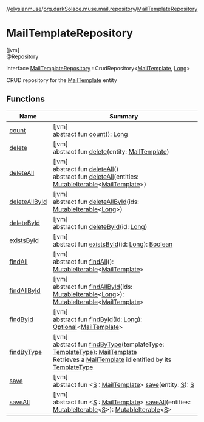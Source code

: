 //[elysianmuse](../../../index.md)/[org.darkSolace.muse.mail.repository](../index.md)/[MailTemplateRepository](index.md)

# MailTemplateRepository

[jvm]\
@Repository

interface [MailTemplateRepository](index.md) : CrudRepository&lt;[MailTemplate](../../org.darkSolace.muse.mail.model/-mail-template/index.md), [Long](https://kotlinlang.org/api/latest/jvm/stdlib/kotlin/-long/index.html)&gt; 

CRUD repository for the [MailTemplate](../../org.darkSolace.muse.mail.model/-mail-template/index.md) entity

## Functions

| Name | Summary |
|---|---|
| [count](../../org.darkSolace.muse.user.repository/-user-settings-repository/index.md#-1347258675%2FFunctions%2F-1216412040) | [jvm]<br>abstract fun [count](../../org.darkSolace.muse.user.repository/-user-settings-repository/index.md#-1347258675%2FFunctions%2F-1216412040)(): [Long](https://kotlinlang.org/api/latest/jvm/stdlib/kotlin/-long/index.html) |
| [delete](index.md#1476829915%2FFunctions%2F-1216412040) | [jvm]<br>abstract fun [delete](index.md#1476829915%2FFunctions%2F-1216412040)(entity: [MailTemplate](../../org.darkSolace.muse.mail.model/-mail-template/index.md)) |
| [deleteAll](../../org.darkSolace.muse.user.repository/-user-settings-repository/index.md#87931462%2FFunctions%2F-1216412040) | [jvm]<br>abstract fun [deleteAll](../../org.darkSolace.muse.user.repository/-user-settings-repository/index.md#87931462%2FFunctions%2F-1216412040)()<br>abstract fun [deleteAll](index.md#-1367959734%2FFunctions%2F-1216412040)(entities: [MutableIterable](https://kotlinlang.org/api/latest/jvm/stdlib/kotlin.collections/-mutable-iterable/index.html)&lt;[MailTemplate](../../org.darkSolace.muse.mail.model/-mail-template/index.md)&gt;) |
| [deleteAllById](../../org.darkSolace.muse.user.repository/-user-settings-repository/index.md#897308593%2FFunctions%2F-1216412040) | [jvm]<br>abstract fun [deleteAllById](../../org.darkSolace.muse.user.repository/-user-settings-repository/index.md#897308593%2FFunctions%2F-1216412040)(ids: [MutableIterable](https://kotlinlang.org/api/latest/jvm/stdlib/kotlin.collections/-mutable-iterable/index.html)&lt;[Long](https://kotlinlang.org/api/latest/jvm/stdlib/kotlin/-long/index.html)&gt;) |
| [deleteById](../../org.darkSolace.muse.user.repository/-user-settings-repository/index.md#-1865927624%2FFunctions%2F-1216412040) | [jvm]<br>abstract fun [deleteById](../../org.darkSolace.muse.user.repository/-user-settings-repository/index.md#-1865927624%2FFunctions%2F-1216412040)(id: [Long](https://kotlinlang.org/api/latest/jvm/stdlib/kotlin/-long/index.html)) |
| [existsById](../../org.darkSolace.muse.user.repository/-user-settings-repository/index.md#-1245749783%2FFunctions%2F-1216412040) | [jvm]<br>abstract fun [existsById](../../org.darkSolace.muse.user.repository/-user-settings-repository/index.md#-1245749783%2FFunctions%2F-1216412040)(id: [Long](https://kotlinlang.org/api/latest/jvm/stdlib/kotlin/-long/index.html)): [Boolean](https://kotlinlang.org/api/latest/jvm/stdlib/kotlin/-boolean/index.html) |
| [findAll](../../org.darkSolace.muse.user.repository/-user-settings-repository/index.md#432803092%2FFunctions%2F-1216412040) | [jvm]<br>abstract fun [findAll](../../org.darkSolace.muse.user.repository/-user-settings-repository/index.md#432803092%2FFunctions%2F-1216412040)(): [MutableIterable](https://kotlinlang.org/api/latest/jvm/stdlib/kotlin.collections/-mutable-iterable/index.html)&lt;[MailTemplate](../../org.darkSolace.muse.mail.model/-mail-template/index.md)&gt; |
| [findAllById](../../org.darkSolace.muse.user.repository/-user-settings-repository/index.md#-2014544349%2FFunctions%2F-1216412040) | [jvm]<br>abstract fun [findAllById](../../org.darkSolace.muse.user.repository/-user-settings-repository/index.md#-2014544349%2FFunctions%2F-1216412040)(ids: [MutableIterable](https://kotlinlang.org/api/latest/jvm/stdlib/kotlin.collections/-mutable-iterable/index.html)&lt;[Long](https://kotlinlang.org/api/latest/jvm/stdlib/kotlin/-long/index.html)&gt;): [MutableIterable](https://kotlinlang.org/api/latest/jvm/stdlib/kotlin.collections/-mutable-iterable/index.html)&lt;[MailTemplate](../../org.darkSolace.muse.mail.model/-mail-template/index.md)&gt; |
| [findById](../../org.darkSolace.muse.user.repository/-user-settings-repository/index.md#635093510%2FFunctions%2F-1216412040) | [jvm]<br>abstract fun [findById](../../org.darkSolace.muse.user.repository/-user-settings-repository/index.md#635093510%2FFunctions%2F-1216412040)(id: [Long](https://kotlinlang.org/api/latest/jvm/stdlib/kotlin/-long/index.html)): [Optional](https://docs.oracle.com/javase/8/docs/api/java/util/Optional.html)&lt;[MailTemplate](../../org.darkSolace.muse.mail.model/-mail-template/index.md)&gt; |
| [findByType](find-by-type.md) | [jvm]<br>abstract fun [findByType](find-by-type.md)(templateType: [TemplateType](../../org.darkSolace.muse.mail.model/-template-type/index.md)): [MailTemplate](../../org.darkSolace.muse.mail.model/-mail-template/index.md)<br>Retrieves a [MailTemplate](../../org.darkSolace.muse.mail.model/-mail-template/index.md) idientified by its [TemplateType](../../org.darkSolace.muse.mail.model/-template-type/index.md) |
| [save](index.md#-883350807%2FFunctions%2F-1216412040) | [jvm]<br>abstract fun &lt;[S](index.md#-883350807%2FFunctions%2F-1216412040) : [MailTemplate](../../org.darkSolace.muse.mail.model/-mail-template/index.md)&gt; [save](index.md#-883350807%2FFunctions%2F-1216412040)(entity: [S](index.md#-883350807%2FFunctions%2F-1216412040)): [S](index.md#-883350807%2FFunctions%2F-1216412040) |
| [saveAll](index.md#-1402747268%2FFunctions%2F-1216412040) | [jvm]<br>abstract fun &lt;[S](index.md#-1402747268%2FFunctions%2F-1216412040) : [MailTemplate](../../org.darkSolace.muse.mail.model/-mail-template/index.md)&gt; [saveAll](index.md#-1402747268%2FFunctions%2F-1216412040)(entities: [MutableIterable](https://kotlinlang.org/api/latest/jvm/stdlib/kotlin.collections/-mutable-iterable/index.html)&lt;[S](index.md#-1402747268%2FFunctions%2F-1216412040)&gt;): [MutableIterable](https://kotlinlang.org/api/latest/jvm/stdlib/kotlin.collections/-mutable-iterable/index.html)&lt;[S](index.md#-1402747268%2FFunctions%2F-1216412040)&gt; |

